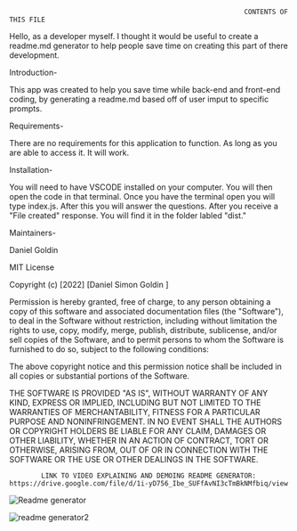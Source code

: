                                                                CONTENTS OF THIS FILE
Hello, as a developer myself. I thought it would be useful to create a readme.md generator to help people save time on creating this part of there development. 

Introduction-

This app was created to help you save time while back-end and front-end coding, by generating a readme.md based off of user imput to specific prompts.

Requirements-

There are no requirements for this application to function. As long as you are able to access it. It will work. 

Installation-

You will need to have VSCODE installed on your computer. You will then open the code in that terminal. Once you have the terminal open you will type index.js. 
After this you will answer the questions. After you receive a "File created" response. You will find it in the folder labled "dist." 

Maintainers-

Daniel Goldin

MIT License

Copyright (c) [2022] [Daniel Simon Goldin ]

Permission is hereby granted, free of charge, to any person obtaining a copy of this software and associated documentation files (the "Software"), to deal in the Software without restriction, including without limitation the rights to use, copy, modify, merge, publish, distribute, sublicense, and/or sell copies of the Software, and to permit persons to whom the Software is furnished to do so, subject to the following conditions:

The above copyright notice and this permission notice shall be included in all copies or substantial portions of the Software.

THE SOFTWARE IS PROVIDED "AS IS", WITHOUT WARRANTY OF ANY KIND, EXPRESS OR IMPLIED, INCLUDING BUT NOT LIMITED TO THE WARRANTIES OF MERCHANTABILITY, FITNESS FOR A PARTICULAR PURPOSE AND NONINFRINGEMENT. IN NO EVENT SHALL THE AUTHORS OR COPYRIGHT HOLDERS BE LIABLE FOR ANY CLAIM, DAMAGES OR OTHER LIABILITY, WHETHER IN AN ACTION OF CONTRACT, TORT OR OTHERWISE, ARISING FROM, OUT OF OR IN CONNECTION WITH THE SOFTWARE OR THE USE OR OTHER DEALINGS IN THE SOFTWARE.
                                                                          
            LINK TO VIDEO EXPLAINING AND DEMOING README GENERATOR: https://drive.google.com/file/d/1i-yD756_Ibe_SUFfAvNI3cTmBkNMfbiq/view                                                               
                                                                          
                                                                          


![Readme generator](https://user-images.githubusercontent.com/104451480/180309191-216c95e3-1383-4daa-9e76-3800391abe12.PNG)

![readme generator2](https://user-images.githubusercontent.com/104451480/180309265-b36ba11a-6b7c-4e86-8796-408337a9848a.PNG)

